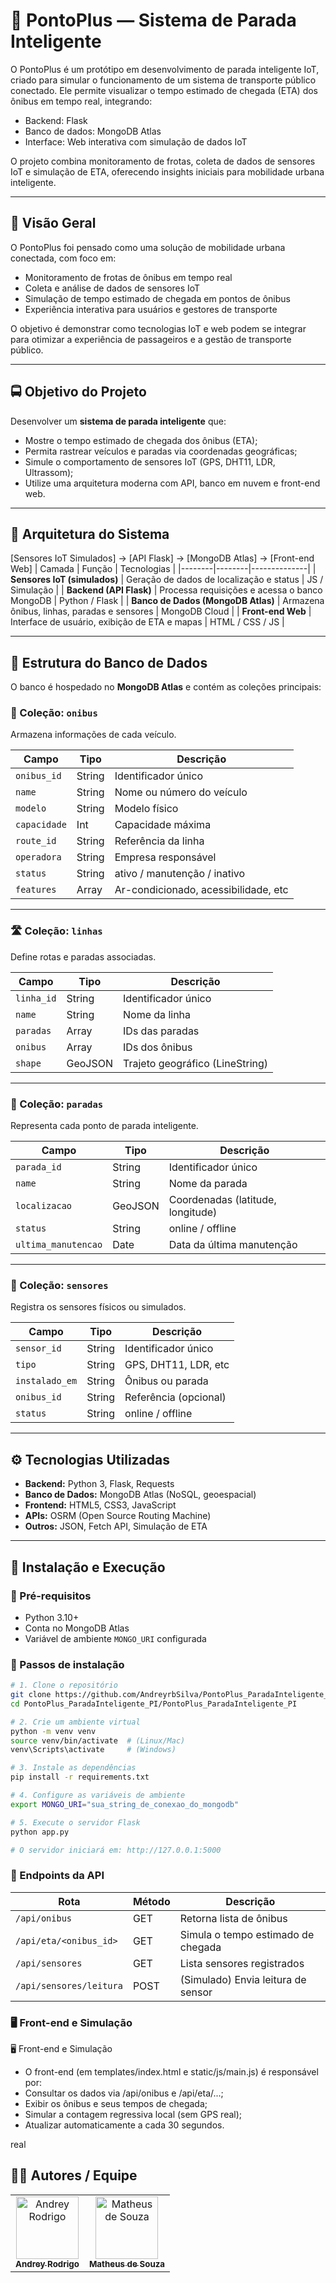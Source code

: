 # 🚌 PontoPlus — Sistema de Parada Inteligente

O PontoPlus é um protótipo em desenvolvimento de parada inteligente IoT, criado para simular o funcionamento de um sistema de transporte público conectado.
Ele permite visualizar o tempo estimado de chegada (ETA) dos ônibus em tempo real, integrando:

- Backend: Flask
- Banco de dados: MongoDB Atlas
- Interface: Web interativa com simulação de dados IoT

O projeto combina monitoramento de frotas, coleta de dados de sensores IoT e simulação de ETA, oferecendo insights iniciais para mobilidade urbana inteligente.

---

## 🧭 Visão Geral

O PontoPlus foi pensado como uma solução de mobilidade urbana conectada, com foco em:

- Monitoramento de frotas de ônibus em tempo real
- Coleta e análise de dados de sensores IoT
- Simulação de tempo estimado de chegada em pontos de ônibus
- Experiência interativa para usuários e gestores de transporte

O objetivo é demonstrar como tecnologias IoT e web podem se integrar para otimizar a experiência de passageiros e a gestão de transporte público.

---

## 🚍 Objetivo do Projeto

Desenvolver um **sistema de parada inteligente** que:

- Mostre o tempo estimado de chegada dos ônibus (ETA);
- Permita rastrear veículos e paradas via coordenadas geográficas;
- Simule o comportamento de sensores IoT (GPS, DHT11, LDR, Ultrassom);
- Utilize uma arquitetura moderna com API, banco em nuvem e front-end web.

---

## 🧩 Arquitetura do Sistema

[Sensores IoT Simulados] → [API Flask] → [MongoDB Atlas] → [Front-end Web]
| Camada | Função | Tecnologias |
|--------|--------|--------------|
| **Sensores IoT (simulados)** | Geração de dados de localização e status | JS / Simulação |
| **Backend (API Flask)** | Processa requisições e acessa o banco MongoDB | Python / Flask |
| **Banco de Dados (MongoDB Atlas)** | Armazena ônibus, linhas, paradas e sensores | MongoDB Cloud |
| **Front-end Web** | Interface de usuário, exibição de ETA e mapas | HTML / CSS / JS |

---

## 💾 Estrutura do Banco de Dados

O banco é hospedado no **MongoDB Atlas** e contém as coleções principais:

### 🚌 Coleção: `onibus`
Armazena informações de cada veículo.

| Campo | Tipo | Descrição |
|--------|------|-----------|
| `onibus_id` | String | Identificador único |
| `name` | String | Nome ou número do veículo |
| `modelo` | String | Modelo físico |
| `capacidade` | Int | Capacidade máxima |
| `route_id` | String | Referência da linha |
| `operadora` | String | Empresa responsável |
| `status` | String | ativo / manutenção / inativo |
| `features` | Array | Ar-condicionado, acessibilidade, etc |

---

### 🛣️ Coleção: `linhas`
Define rotas e paradas associadas.

| Campo | Tipo | Descrição |
|--------|------|-----------|
| `linha_id` | String | Identificador único |
| `name` | String | Nome da linha |
| `paradas` | Array | IDs das paradas |
| `onibus` | Array | IDs dos ônibus |
| `shape` | GeoJSON | Trajeto geográfico (LineString) |

---

### 🚏 Coleção: `paradas`
Representa cada ponto de parada inteligente.

| Campo | Tipo | Descrição |
|--------|------|-----------|
| `parada_id` | String | Identificador único |
| `name` | String | Nome da parada |
| `localizacao` | GeoJSON | Coordenadas (latitude, longitude) |
| `status` | String | online / offline |
| `ultima_manutencao` | Date | Data da última manutenção |

---

### 📡 Coleção: `sensores`
Registra os sensores físicos ou simulados.

| Campo | Tipo | Descrição |
|--------|------|-----------|
| `sensor_id` | String | Identificador único |
| `tipo` | String | GPS, DHT11, LDR, etc |
| `instalado_em` | String | Ônibus ou parada |
| `onibus_id` | String | Referência (opcional) |
| `status` | String | online / offline |

---

## ⚙️ Tecnologias Utilizadas

- **Backend:** Python 3, Flask, Requests  
- **Banco de Dados:** MongoDB Atlas (NoSQL, geoespacial)  
- **Frontend:** HTML5, CSS3, JavaScript  
- **APIs:** OSRM (Open Source Routing Machine)  
- **Outros:** JSON, Fetch API, Simulação de ETA  

---

## 🚀 Instalação e Execução

### 🔧 Pré-requisitos
- Python 3.10+  
- Conta no MongoDB Atlas  
- Variável de ambiente `MONGO_URI` configurada  

### 🧱 Passos de instalação

```bash
# 1. Clone o repositório
git clone https://github.com/AndreyrbSilva/PontoPlus_ParadaInteligente_PI.git
cd PontoPlus_ParadaInteligente_PI/PontoPlus_ParadaInteligente_PI

# 2. Crie um ambiente virtual
python -m venv venv
source venv/bin/activate  # (Linux/Mac)
venv\Scripts\activate     # (Windows)

# 3. Instale as dependências
pip install -r requirements.txt

# 4. Configure as variáveis de ambiente
export MONGO_URI="sua_string_de_conexao_do_mongodb"

# 5. Execute o servidor Flask
python app.py

# O servidor iniciará em: http://127.0.0.1:5000
```

### 🔗 Endpoints da API

| Rota                    | Método | Descrição                          |
| ----------------------- | ------ | ---------------------------------- |
| `/api/onibus`           | GET    | Retorna lista de ônibus            |
| `/api/eta/<onibus_id>`  | GET    | Simula o tempo estimado de chegada |
| `/api/sensores`         | GET    | Lista sensores registrados         |
| `/api/sensores/leitura` | POST   | (Simulado) Envia leitura de sensor |

### 🖥️ Front-end e Simulação

🖥️ Front-end e Simulação

- O front-end (em templates/index.html e static/js/main.js) é responsável por:
- Consultar os dados via /api/onibus e /api/eta/...;
- Exibir os ônibus e seus tempos de chegada;
- Simular a contagem regressiva local (sem GPS real);
- Atualizar automaticamente a cada 30 segundos.

real

## 👨‍💻 Autores / Equipe

<table border="0" cellspacing="0" cellpadding="10">
  <tr>
    <td align="center" style="border: none; box-shadow: none;">
      <a href="https://github.com/AndreyrbSilva" target="_blank">
        <img src="https://github.com/AndreyrbSilva.png" width="100px" alt="Andrey Rodrigo"/><br>
        <sub><b>Andrey Rodrigo</b></sub>
      </a>
    </td>
    <td align="center" style="border: none; box-shadow: none;">
      <a href="https://github.com/MatheusDeSouza" target="_blank">
        <img src="https://github.com/MatheusDeSouza.png" width="100px" alt="Matheus de Souza"/><br>
        <sub><b>Matheus de Souza</b></sub>
      </a>
    </td>
  </tr>
</table>


